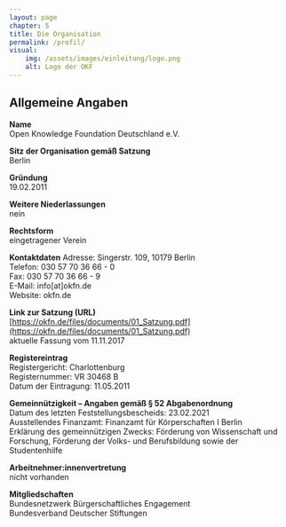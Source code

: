 ```yaml
---
layout: page
chapter: 5
title: Die Organisation
permalink: /profil/
visual:
    img: /assets/images/einleitung/logo.png
    alt: Logo der OKF
---
```


## Allgemeine Angaben

**Name**<br>
Open Knowledge Foundation Deutschland e.V.

**Sitz der Organisation gemäß Satzung**<br>
Berlin

**Gründung**<br>
19.02.2011

**Weitere Niederlassungen**<br>
nein

**Rechtsform**<br>
eingetragener Verein

**Kontaktdaten**
Adresse: Singerstr. 109, 10179 Berlin<br>
Telefon: 030 57 70 36 66 - 0<br>
Fax: 030 57 70 36 66 - 9<br>
E-Mail: info[at]okfn.de<br>
Website: okfn.de

**Link zur Satzung (URL)**<br>
[https://okfn.de/files/documents/01_Satzung.pdf](https://okfn.de/files/documents/01_Satzung.pdf)<br>
aktuelle Fassung vom 11.11.2017

**Registereintrag**<br>
Registergericht: Charlottenburg<br>
Registernummer: VR 30468 B<br>
Datum der Eintragung: 11.05.2011<br>

**Gemeinnützigkeit – Angaben gemäß § 52 Abgabenordnung**<br>
Datum des letzten Feststellungsbescheids: 23.02.2021<br>
Ausstellendes Finanzamt: Finanzamt für Körperschaften I Berlin<br>
Erklärung des gemeinnützigen Zwecks: Förderung von Wissenschaft und Forschung, Förderung der Volks- und Berufsbildung sowie der Studentenhilfe

**Arbeitnehmer:innenvertretung**<br>
nicht vorhanden<br>

**Mitgliedschaften**<br>
Bundesnetzwerk Bürgerschaftliches Engagement<br>
Bundesverband Deutscher Stiftungen<br>
